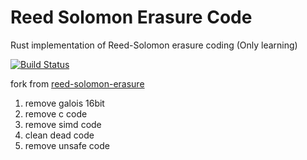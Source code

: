 # Reed Solomon Erasure Code

Rust implementation of Reed-Solomon erasure coding (Only learning)

[![Build Status](https://travis-ci.com/0x0177b11f/reedsolomon-rs.svg?branch=master)](https://travis-ci.com/0x0177b11f/reedsolomon-rs)

fork from [reed-solomon-erasure](https://github.com/darrenldl/reed-solomon-erasure)

1. remove galois 16bit
2. remove c code
3. remove simd code
4. clean dead code
5. remove unsafe code
